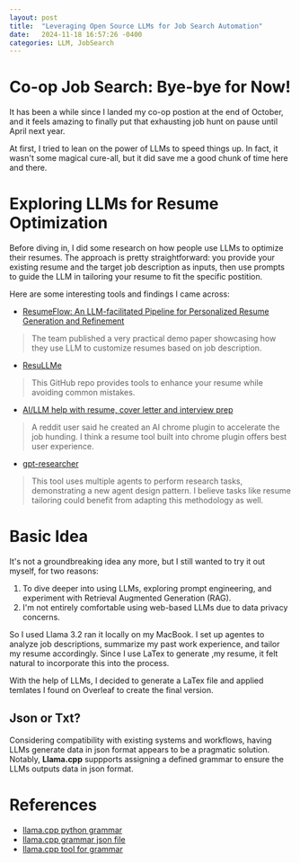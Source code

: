 ```yaml
---
layout: post
title:  "Leveraging Open Source LLMs for Job Search Automation"
date:   2024-11-18 16:57:26 -0400
categories: LLM, JobSearch
---
```


# Co-op Job Search: Bye-bye for Now!
It has been a while since I landed my co-op postion at the end of October, and it feels amazing to finally put that exhausting job hunt on pause until April next year.

At first, I tried to lean on the power of LLMs to speed things up. In fact, it wasn't some magical cure-all, but it did save me a good chunk of time here and there.

# Exploring LLMs for Resume Optimization
Before diving in, I did some research on how people use LLMs to optimize their resumes. The approach is pretty straightforward: you provide your existing resume and the target job description as inputs, then use prompts to guide the LLM in tailoring your resume to fit the specific postition.

Here are some interesting tools and findings I came across:
- [ResumeFlow: An LLM-facilitated Pipeline for Personalized Resume Generation and Refinement](https://arxiv.org/html/2402.06221v1)
> The team published a very practical demo paper showcasing how they use LLM to customize resumes based on job description.
- [ResuLLMe](https://github.com/IvanIsCoding/ResuLLMe)
> This GitHub repo provides tools to enhance your resume while avoiding common mistakes.
- [AI/LLM help with resume, cover letter and interview prep](https://www.reddit.com/r/recruitinghell/comments/1cy7jpm/aillm_help_with_resume_cover_letter_and_interview/)
> A reddit user said he created an AI chrome plugin to accelerate the job hunding. I think a resume tool built into chrome plugin offers best user experience. 
- [gpt-researcher](https://github.com/denisefan28/gpt-researcher)
> This tool uses multiple agents to perform research tasks, demonstrating a new agent design pattern. I believe tasks like resume tailoring could benefit from adapting this methodology as well.

# Basic Idea
It's not a groundbreaking idea any more, but I still wanted to try it out myself, for two reasons: 
1. To dive deeper into using LLMs, exploring prompt engineering, and experiment with Retrieval Augmented Generation (RAG).
2. I'm not entirely comfortable using web-based LLMs due to data privacy concerns.

So I used Llama 3.2 ran it locally on my MacBook. I set up agentes to analyze job descriptions, summarize my past work experience, and tailor my resume accordingly. Since I use LaTex to generate ,my resume, it felt natural to incorporate this into the process.

With the help of LLMs, I decided to generate a LaTex file and applied temlates I found on Overleaf to create the final version.

## Json or Txt?
Considering compatibility with existing systems and workflows, having LLMs generate data in json format appears to be a pragmatic solution. Notably, **Llama.cpp** suppports assigning a defined grammar to ensure the LLMs outputs data in json format.



# References
* [llama.cpp python grammar](https://til.simonwillison.net/llms/llama-cpp-python-grammars)
* [llama.cpp grammar json file](https://github.com/ggerganov/llama.cpp/blob/master/grammars/json.gbnf)
* [llama.cpp tool for grammar](https://github.com/ggerganov/llama.cpp/blob/master/examples/json_schema_to_grammar.py)